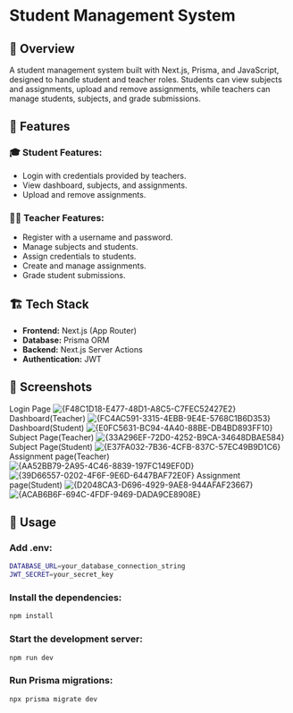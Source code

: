 # Student Management System

## 📌 Overview
A student management system built with Next.js, Prisma, and JavaScript, designed to handle student and teacher roles. Students can view subjects and assignments, upload and remove assignments, while teachers can manage students, subjects, and grade submissions.

## 🚀 Features
### 🎓 Student Features:
- Login with credentials provided by teachers.
- View dashboard, subjects, and assignments.
- Upload and remove assignments.

### 👨‍🏫 Teacher Features:
- Register with a username and password.
- Manage subjects and students.
- Assign credentials to students.
- Create and manage assignments.
- Grade student submissions.

## 🏗️ Tech Stack
- **Frontend:** Next.js (App Router)
- **Database:** Prisma ORM
- **Backend:** Next.js Server Actions
- **Authentication:** JWT

## 📸 Screenshots
Login Page
![{F48C1D18-E477-48D1-A8C5-C7FEC52427E2}](https://github.com/user-attachments/assets/c52038f9-7cca-4622-a6f6-1031f2276e88)
Dashboard(Teacher)
![{FC4AC591-3315-4EBB-9E4E-5768C1B6D353}](https://github.com/user-attachments/assets/e153792d-668f-463a-ab56-1f5243863a2a)
Dashboard(Student)
![{E0FC5631-BC94-4A40-88BE-DB4BD893FF10}](https://github.com/user-attachments/assets/22abd8c2-9117-4cc0-8344-933049c7aacf)
Subject Page(Teacher)
![{33A296EF-72D0-4252-B9CA-34648DBAE584}](https://github.com/user-attachments/assets/0ffd4afd-b452-4b76-a83f-9f0349775766)
Subject Page(Student)
![{E37FA032-7B36-4CFB-837C-57EC49B9D1C6}](https://github.com/user-attachments/assets/83cd01ce-31ee-4842-9a90-a764ee37d03d)
Assignment page(Teacher)
![{AA52BB79-2A95-4C46-8839-197FC149EF0D}](https://github.com/user-attachments/assets/b79f1b5e-3a8a-4284-8640-8e3d78a1543d)
![{39D66557-0202-4F6F-9E6D-6447BAF72E0F}](https://github.com/user-attachments/assets/277ae65e-75d4-4b96-a620-6e91d1545e82)
Assignment page(Student)
![{D2048CA3-D696-4929-9AE8-944AFAF23667}](https://github.com/user-attachments/assets/cd9a6332-689a-450e-be33-e163f38ea99d)
![{ACAB6B6F-694C-4FDF-9469-DADA9CE8908E}](https://github.com/user-attachments/assets/64a81557-a2b5-4526-a42d-a0386def9195)

## 🔧 Usage

### Add .env:
```sh
DATABASE_URL=your_database_connection_string
JWT_SECRET=your_secret_key
```

### Install the dependencies:
```sh
npm install
```

### Start the development server:
```sh
npm run dev
```

### Run Prisma migrations:
```sh
npx prisma migrate dev
```
